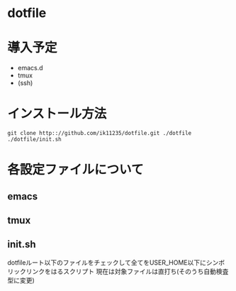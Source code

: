 dotfile
==================================

# 導入予定
* emacs.d
* tmux
* (ssh)

# インストール方法
    git clone http:://github.com/ik11235/dotfile.git ./dotfile
    ./dotfile/init.sh

# 各設定ファイルについて
## emacs

## tmux

## init.sh
 dotfileルート以下のファイルをチェックして全てをUSER_HOME以下にシンボリックリンクをはるスクリプト
 現在は対象ファイルは直打ち(そのうち自動検査型に変更)
